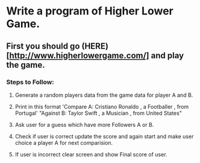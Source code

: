 # Write a program of Higher Lower Game.
## First you should go (**HERE**)[http://www.higherlowergame.com/]  and play the game.


### Steps to Follow:

1. Generate a random players data from the game data for player A and B.

2. Print in this format 'Compare A:  Cristiano Ronaldo , a Footballer , from Portugal'
    "Against B:  Taylor Swift , a Musician , from United States"

3. Ask user for a guess which have more Followers A or B.

4. Check if user is correct update the score and again start and make user choice a player A for next comparision.

5. If user is incorrect clear screen and show Final score of user.

